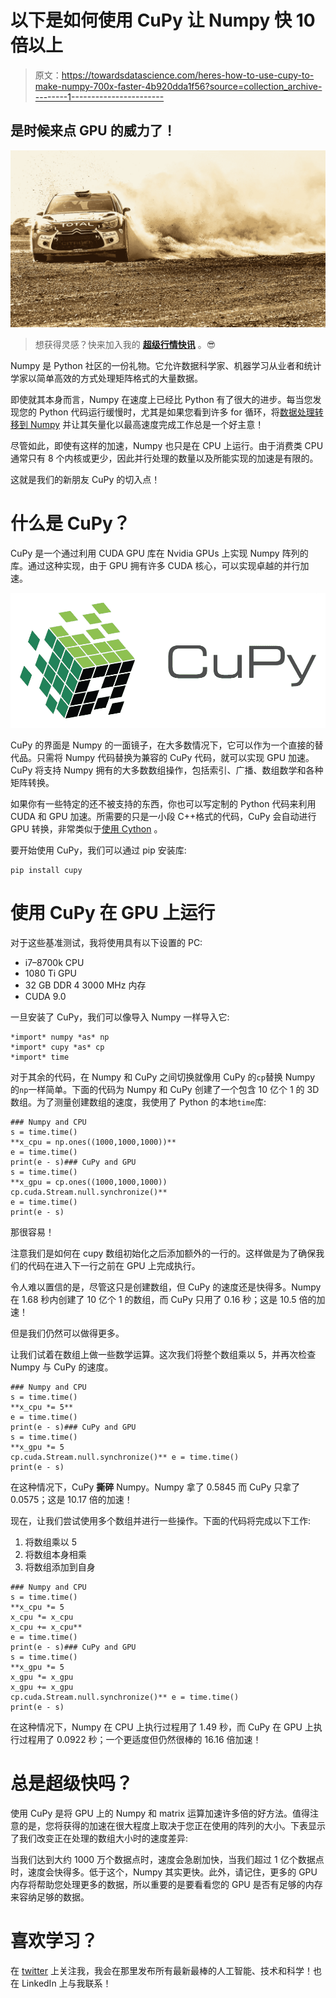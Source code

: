 # 以下是如何使用 CuPy 让 Numpy 快 10 倍以上

> 原文：<https://towardsdatascience.com/heres-how-to-use-cupy-to-make-numpy-700x-faster-4b920dda1f56?source=collection_archive---------1----------------------->

## 是时候来点 GPU 的威力了！

![](img/5f5b2ddfb649018b7526776aa90dae4f.png)

> 想获得灵感？快来加入我的 [**超级行情快讯**](https://www.superquotes.co/?utm_source=mediumtech&utm_medium=web&utm_campaign=sharing) 。😎

Numpy 是 Python 社区的一份礼物。它允许数据科学家、机器学习从业者和统计学家以简单高效的方式处理矩阵格式的大量数据。

即使就其本身而言，Numpy 在速度上已经比 Python 有了很大的进步。每当您发现您的 Python 代码运行缓慢时，尤其是如果您看到许多 for 循环，将[数据处理转移到 Numpy](/one-simple-trick-for-speeding-up-your-python-code-with-numpy-1afc846db418) 并让其矢量化以最高速度完成工作总是一个好主意！

尽管如此，即使有这样的加速，Numpy 也只是在 CPU 上运行。由于消费类 CPU 通常只有 8 个内核或更少，因此并行处理的数量以及所能实现的加速是有限的。

这就是我们的新朋友 CuPy 的切入点！

# 什么是 CuPy？

CuPy 是一个通过利用 CUDA GPU 库在 Nvidia GPUs 上实现 Numpy 阵列的库。通过这种实现，由于 GPU 拥有许多 CUDA 核心，可以实现卓越的并行加速。

![](img/8697aaa0de2493a626816ca090134199.png)

CuPy 的界面是 Numpy 的一面镜子，在大多数情况下，它可以作为一个直接的替代品。只需将 Numpy 代码替换为兼容的 CuPy 代码，就可以实现 GPU 加速。CuPy 将支持 Numpy 拥有的大多数数组操作，包括索引、广播、数组数学和各种矩阵转换。

如果你有一些特定的还不被支持的东西，你也可以写定制的 Python 代码来利用 CUDA 和 GPU 加速。所需要的只是一小段 C++格式的代码，CuPy 会自动进行 GPU 转换，非常类似于[使用 Cython](/use-cython-to-get-more-than-30x-speedup-on-your-python-code-f6cb337919b6) 。

要开始使用 CuPy，我们可以通过 pip 安装库:

```
pip install cupy
```

# 使用 CuPy 在 GPU 上运行

对于这些基准测试，我将使用具有以下设置的 PC:

*   i7–8700k CPU
*   1080 Ti GPU
*   32 GB DDR 4 3000 MHz 内存
*   CUDA 9.0

一旦安装了 CuPy，我们可以像导入 Numpy 一样导入它:

```
*import* numpy *as* np
*import* cupy *as* cp
*import* time
```

对于其余的代码，在 Numpy 和 CuPy 之间切换就像用 CuPy 的`cp`替换 Numpy 的`np`一样简单。下面的代码为 Numpy 和 CuPy 创建了一个包含 10 亿个 1 的 3D 数组。为了测量创建数组的速度，我使用了 Python 的本地`time`库:

```
### Numpy and CPU
s = time.time()
**x_cpu = np.ones((1000,1000,1000))**
e = time.time()
print(e - s)### CuPy and GPU
s = time.time()
**x_gpu = cp.ones((1000,1000,1000))
cp.cuda.Stream.null.synchronize()**
e = time.time()
print(e - s)
```

那很容易！

注意我们是如何在 cupy 数组初始化之后添加额外的一行的。这样做是为了确保我们的代码在进入下一行之前在 GPU 上完成执行。

令人难以置信的是，尽管这只是创建数组，但 CuPy 的速度还是快得多。Numpy 在 1.68 秒内创建了 10 亿个 1 的数组，而 CuPy 只用了 0.16 秒；这是 10.5 倍的加速！

但是我们仍然可以做得更多。

让我们试着在数组上做一些数学运算。这次我们将整个数组乘以 5，并再次检查 Numpy 与 CuPy 的速度。

```
### Numpy and CPU
s = time.time()
**x_cpu *= 5**
e = time.time()
print(e - s)### CuPy and GPU
s = time.time()
**x_gpu *= 5
cp.cuda.Stream.null.synchronize()** e = time.time()
print(e - s)
```

在这种情况下，CuPy **撕碎** Numpy。Numpy 拿了 0.5845 而 CuPy 只拿了
0.0575；这是 10.17 倍的加速！

现在，让我们尝试使用多个数组并进行一些操作。下面的代码将完成以下工作:

1.  将数组乘以 5
2.  将数组本身相乘
3.  将数组添加到自身

```
### Numpy and CPU
s = time.time()
**x_cpu *= 5
x_cpu *= x_cpu
x_cpu += x_cpu**
e = time.time()
print(e - s)### CuPy and GPU
s = time.time()
**x_gpu *= 5
x_gpu *= x_gpu
x_gpu += x_gpu
cp.cuda.Stream.null.synchronize()** e = time.time()
print(e - s)
```

在这种情况下，Numpy 在 CPU 上执行过程用了 1.49 秒，而 CuPy 在 GPU 上执行过程用了 0.0922 秒；一个更适度但仍然很棒的 16.16 倍加速！

# 总是超级快吗？

使用 CuPy 是将 GPU 上的 Numpy 和 matrix 运算加速许多倍的好方法。值得注意的是，您将获得的加速在很大程度上取决于您正在使用的阵列的大小。下表显示了我们改变正在处理的数组大小时的速度差异:

当我们达到大约 1000 万个数据点时，速度会急剧加快，当我们超过 1 亿个数据点时，速度会快得多。低于这个，Numpy 其实更快。此外，请记住，更多的 GPU 内存将帮助您处理更多的数据，所以重要的是要看看您的 GPU 是否有足够的内存来容纳足够的数据。

# 喜欢学习？

在 [twitter](https://twitter.com/GeorgeSeif94) 上关注我，我会在那里发布所有最新最棒的人工智能、技术和科学！也在 LinkedIn 上与我联系！